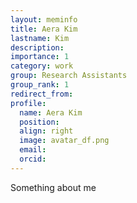 ```yaml
---
layout: meminfo
title: Aera Kim
lastname: Kim
description:
importance: 1
category: work
group: Research Assistants
group_rank: 1
redirect_from:
profile:
  name: Aera Kim
  position:
  align: right
  image: avatar_df.png
  email:
  orcid:
---
```



Something about me
